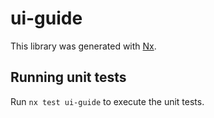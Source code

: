 # ui-guide

This library was generated with [Nx](https://nx.dev).

## Running unit tests

Run `nx test ui-guide` to execute the unit tests.
